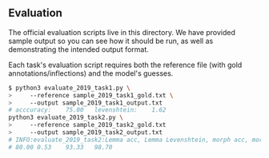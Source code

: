 Evaluation
---

The official evaluation scripts live in this directory. We have provided sample output so you can see how it should be run, as well as demonstrating the intended output format.

Each task's evaluation script requires both the reference file (with gold annotations/inflections) and the model's guesses.

```bash
$ python3 evaluate_2019_task1.py \
>     --reference sample_2019_task1_gold.txt \
>     --output sample_2019_task1_output.txt
# acccuracy:	75.00	levenshtein:	1.62
python3 evaluate_2019_task2.py \
>     --reference sample_2019_task2_gold.txt
>     --output sample_2019_task2_output.txt
# INFO:evaluate_2019_task2:Lemma acc, Lemma Levenshtein, morph acc, morph F1
# 80.00	0.53	93.33	98.70

```
